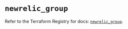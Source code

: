 # `newrelic_group`

Refer to the Terraform Registry for docs: [`newrelic_group`](https://registry.terraform.io/providers/newrelic/newrelic/3.38.1/docs/resources/group).
